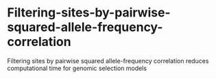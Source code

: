 # Filtering-sites-by-pairwise-squared-allele-frequency-correlation
Filtering sites by pairwise squared allele-frequency correlation reduces computational time for genomic selection models
